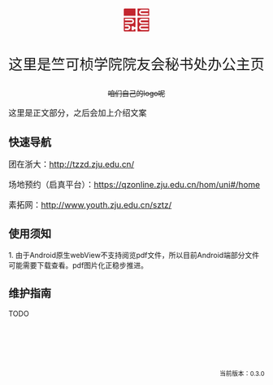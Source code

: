 <head>
    <meta charset="UTF-8">
    <meta name="viewport" content="width=device-width, initial-scale=1.0">
    <style>
        .intro {
            margin-top: 40px;
            font-size: 28px;
            text-align: center;
        }
        .logo {
            max-width: 10%;
            height: auto;
            display: block;
            margin: 0 auto;
        }
        .centered {
            text-align: center;
        }
        .version {
            margin-top: 100px;
            text-align: right;
            font-size: 12px;
        }
        .normal {
            margin-top: 10px;
            text-align: left;
            font-size: 16px;
        }
    </style>
</head>
<body>
    <h1>　　　</h1>
    <div class = "logo">
        <img src="assets/logo2.png" alt="Logo">
    </div>
    <div class = "intro">
        <p>这里是竺可桢学院院友会秘书处办公主页</p>
    </div>
    <div class = "centered">
        <p><del>咱们自己的logo呢</del></p>
    </div>
    <div class = "normal">
        <p>这里是正文部分，之后会加上介绍文案</p>
    </div>
    <h2>快速导航</h2>
    <div class = "normal">
        <p>团在浙大：<a href="http://tzzd.zju.edu.cn/">http://tzzd.zju.edu.cn/</a></p>
        <p>场地预约（启真平台）：<a href="https://qzonline.zju.edu.cn/hom/uni#/home">https://qzonline.zju.edu.cn/hom/uni#/home</a></p>
        <p>素拓网：<a href="http://www.youth.zju.edu.cn/sztz/">http://www.youth.zju.edu.cn/sztz/</a></p>
    </div>
    <h2>使用须知</h2>
        1. 由于Android原生webView不支持阅览pdf文件，所以目前Android端部分文件可能需要下载查看。pdf图片化正稳步推进。
    <h2>维护指南</h2>
        TODO
    <div class = "version">
        <p>当前版本：0.3.0</p>
    </div>
</body>
